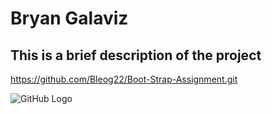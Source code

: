 # Bryan Galaviz
## This is a brief description of the project  

https://github.com/Bleog22/Boot-Strap-Assignment.git

![GitHub Logo](Pictures/ScreenShot.png)
